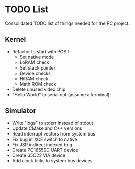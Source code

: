 # TODO List

Consolidated TODO list of things needed for the PC project.

## Kernel

- Refactor to start with POST
  - Set native mode
  - LoRAM check
  - Set stack pointer
  - Device checks
  - HiRAM check
  - Math ROM check
- Delete unused video chip
- "Hello World" to serial out (assume a terminal)

## Simulator

- Write "logs" to stderr instead of stdout
- Update CMake and C++ versions
- Read interrupt vectors from system bus
- Fix bug in XCE switch to native
- Fix JSR indirect indexed bug
- Create PC16550D UART device
- Create 65C22 VIA device
- Add clock ticks to system bus devices
